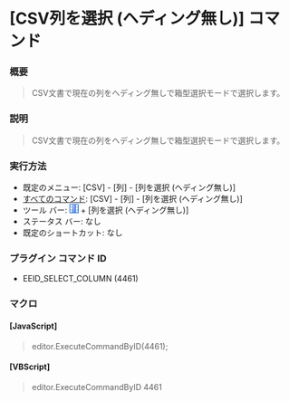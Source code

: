 # \[CSV列を選択 (ヘディング無し)\] コマンド

### 概要

> CSV文書で現在の列をヘディング無しで箱型選択モードで選択します。

### 説明

> CSV文書で現在の列をヘディング無しで箱型選択モードで選択します。

### 実行方法

- 既定のメニュー: \[CSV\] - \[列\] - \[列を選択 (ヘディング無し)\]
- [すべてのコマンド](../../glossary/allcommands): \[CSV\] - \[列\] - \[列を選択 (ヘディング無し)\]
- ツール バー: ![](../../images/columns_separators.gif) \+ \[列を選択 (ヘディング無し)\]
- ステータス バー: なし
- 既定のショートカット: なし

### プラグイン コマンド ID

- EEID\_SELECT\_COLUMN (4461)

### マクロ

#### \[JavaScript\]

> editor.ExecuteCommandByID(4461);

#### \[VBScript\]

> editor.ExecuteCommandByID 4461
